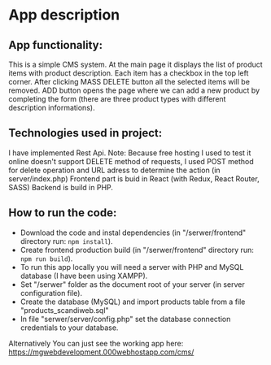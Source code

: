 # App description
## App functionality:
This is a simple CMS system.
At the main page it displays the list of product items with product description. Each item has a checkbox in the top left corner. After clicking MASS DELETE button all the selected items will be removed. ADD button opens the page where we can add a new product by completing the form (there are three product types with different description informations).
## Technologies used in project:
I have implemented Rest Api.
    Note: Because free hosting I used to test it online doesn't support DELETE method of requests, I used POST method for delete operation and URL adress to determine the action (in server/index.php)
Frontend part is buid in React (with Redux, React Router, SASS)
Backend is build in PHP.
## How to run the code:
* Download the code and instal dependencies (in "/serwer/frontend" directory run: `npm install`).
* Create frontend production build (in "/serwer/frontend" directory run: `npm run build`).
* To run this app locally you will need a server with PHP and MySQL database (I have been using XAMPP).
* Set "/serwer" folder as the document root of your server (in server configuration file).
* Create the database (MySQL) and import products table from a file "products_scandiweb.sql"
* In file "serwer/server/config.php" set the database connection credentials to your database.

Alternatively You can just see the working app here: \
https://mgwebdevelopment.000webhostapp.com/cms/
